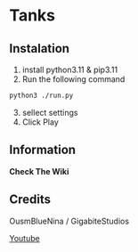 # Tanks

## Instalation

1. install python3.11 & pip3.11
2. Run the following command

```bash
python3 ./run.py
```

3. sellect settings
4. Click Play

## Information

**Check The Wiki**

## Credits

OusmBlueNina / GigabiteStudios

[Youtube](https://www.youtube.com/@gigabitestudios)
